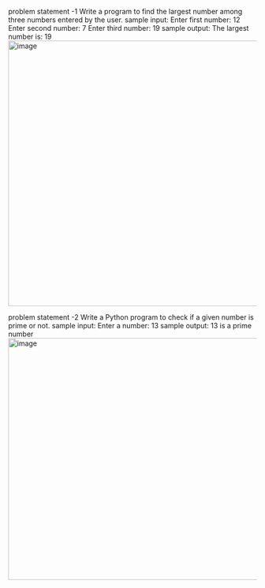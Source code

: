 problem statement -1
Write a program to find the largest number among three numbers entered by the user.
sample input:
Enter first number: 12
Enter second number: 7
Enter third number: 19
sample output:
The largest number is: 19
<img width="1795" height="538" alt="image" src="https://github.com/user-attachments/assets/b9cdfe13-efa8-4cf8-be57-30d9178ef2d7" />

problem statement -2
Write a Python program to check if a given number is prime or not.
sample input:
Enter a number: 13
sample output:
13 is a prime number
<img width="1659" height="490" alt="image" src="https://github.com/user-attachments/assets/68e4961c-f305-4798-8b9e-509404c27b5f" />
